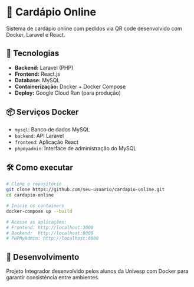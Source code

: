 # 🍔 Cardápio Online

Sistema de cardápio online com pedidos via QR code desenvolvido com Docker, Laravel e React.

## 🚀 Tecnologias

- **Backend:** Laravel (PHP)
- **Frontend:** React.js
- **Database:** MySQL
- **Containerização:** Docker + Docker Compose
- **Deploy:** Google Cloud Run (para produção)

## 📦 Serviços Docker

- `mysql`: Banco de dados MySQL
- `backend`: API Laravel
- `frontend`: Aplicação React
- `phpmyadmin`: Interface de administração do MySQL

## 🛠️ Como executar

```bash
# Clone o repositório
git clone https://github.com/seu-usuario/cardapio-online.git
cd cardapio-online

# Inicie os containers
docker-compose up --build

# Acesse as aplicações:
# Frontend: http://localhost:3000
# Backend:  http://localhost:8000  
# PHPMyAdmin: http://localhost:8080
```
## 👥 Desenvolvimento

Projeto Integrador desenvolvido pelos alunos da Univesp com Docker para garantir consistência entre ambientes.
